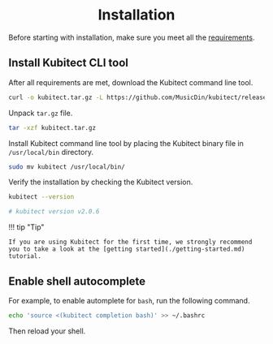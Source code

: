 <h1 align="center">Installation</h1>

Before starting with installation, make sure you meet all the [requirements](./requirements.md).

## Install Kubitect CLI tool

After all requirements are met, download the Kubitect command line tool.
```sh
curl -o kubitect.tar.gz -L https://github.com/MusicDin/kubitect/releases/download/v2.0.6/kubitect-v2.0.6-linux-amd64.tar.gz
```

Unpack `tar.gz` file.
```sh
tar -xzf kubitect.tar.gz
```

Install Kubitect command line tool by placing the Kubitect binary file in `/usr/local/bin` directory.
```sh
sudo mv kubitect /usr/local/bin/
```

Verify the installation by checking the Kubitect version.
```sh
kubitect --version

# kubitect version v2.0.6
```

!!! tip "Tip"

    If you are using Kubitect for the first time, we strongly recommend you to take a look at the [getting started](./getting-started.md) tutorial.

## Enable shell autocomplete

For example, to enable automplete for `bash`, run the following command.
```sh
echo 'source <(kubitect completion bash)' >> ~/.bashrc
```

Then reload your shell.
